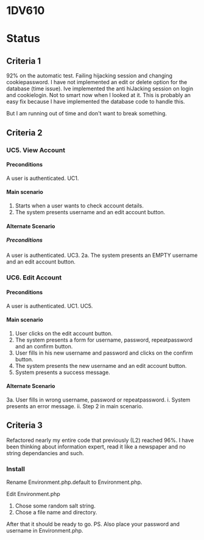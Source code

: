 # 1DV610
# Status
## Criteria 1
92% on the automatic test. Failing hijacking session and changing cookiepassword.
I have not implemented an edit or delete option for the database (time issue).
Ive implemented the anti hiJacking session on login and cookielogin. 
Not to smart now when I looked at it. This is probably an easy fix 
because I have implemented the database code to handle this.

But I am running out of time and don't want to break something.

## Criteria 2
### UC5. View Account
#### Preconditions
A user is authenticated. UC1.
#### Main scenario
1. Starts when a user wants to check account details.
2. The system presents username and an edit account button.
#### Alternate Scenario
##### Preconditions
A user is authenticated. UC3.
2a. The system presents an EMPTY username and an edit account button.

### UC6. Edit Account
#### Preconditions
A user is authenticated. UC1. UC5.
#### Main scenario
1. User clicks on the edit account button.
2. The system presents a form for username, password, repeatpassword and an confirm button.
3. User fills in his new username and password and clicks on the confirm button.
4. The system presents the new username and an edit account button.
5. System presents a success message.
#### Alternate Scenario
3a. User fills in wrong username, password or repeatpassword.
    i. System presents an error message.
    ii. Step 2 in main scenario.

## Criteria 3
Refactored nearly my entire code that previously (L2) reached 96%.
I have been thinking about information expert, read it like a newspaper and no string dependancies and such.

### Install
Rename Environment.php.default to Environment.php.

Edit Environment.php
1. Chose some random salt string.
2. Chose a file name and directory.

After that it should be ready to go. PS. Also place your password and username in Environment.php.
